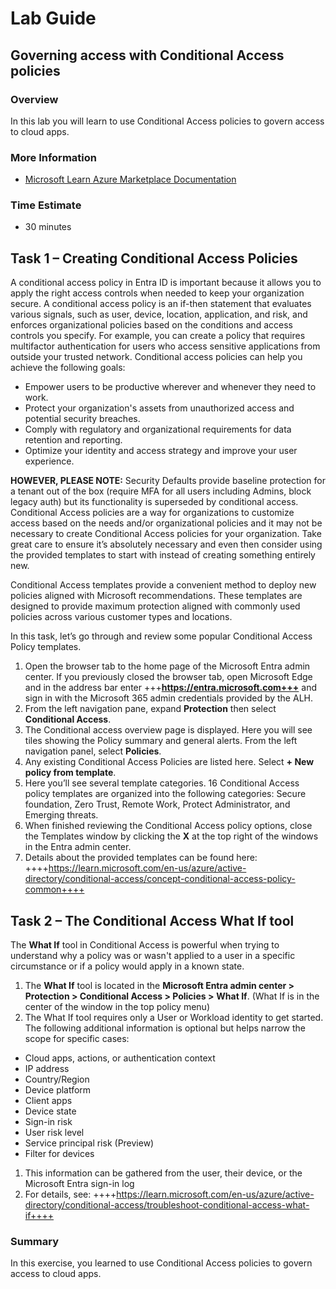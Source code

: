 # Lab Guide

## Governing access with Conditional Access policies

### Overview

In this lab you will learn to use Conditional Access policies to govern access to cloud apps.

### More Information

- [Microsoft Learn Azure Marketplace Documentation](https://learn.microsoft.com/en-us/marketplace/azure-marketplace-overview)

### Time Estimate

- 30 minutes

## Task 1 – Creating Conditional Access Policies

A conditional access policy in Entra ID is important because it allows you to apply the right access controls when needed to keep your organization secure. A conditional access policy is an if-then statement that evaluates various signals, such as user, device, location, application, and risk, and enforces organizational policies based on the conditions and access controls you specify. For example, you can create a policy that requires multifactor authentication for users who access sensitive applications from outside your trusted network. Conditional access policies can help you achieve the following goals:

-   Empower users to be productive wherever and whenever they need to work.
-   Protect your organization's assets from unauthorized access and potential security breaches.
-   Comply with regulatory and organizational requirements for data retention and reporting.
-   Optimize your identity and access strategy and improve your user experience.

**HOWEVER, PLEASE NOTE:** Security Defaults provide baseline protection for a tenant out of the box (require MFA for all users including Admins, block legacy auth) but its functionality is superseded by conditional access. Conditional Access policies are a way for organizations to customize access based on the needs and/or organizational policies and it may not be necessary to create Conditional Access policies for your organization. Take great care to ensure it’s absolutely necessary and even then consider using the provided templates to start with instead of creating something entirely new.

Conditional Access templates provide a convenient method to deploy new policies aligned with Microsoft recommendations. These templates are designed to provide maximum protection aligned with commonly used policies across various customer types and locations.

In this task, let’s go through and review some popular Conditional Access Policy templates.

1.  Open the browser tab to the home page of the Microsoft Entra admin center. If you previously closed the browser tab, open Microsoft Edge and in the address bar enter +++**https://entra.microsoft.com+++** and sign in with the Microsoft 365 admin credentials provided by the ALH.
2.  From the left navigation pane, expand **Protection** then select **Conditional Access**.
3.  The Conditional access overview page is displayed. Here you will see tiles showing the Policy summary and general alerts. From the left navigation panel, select **Policies**.
4.  Any existing Conditional Access Policies are listed here. Select **+ New policy from template**.
5.  Here you’ll see several template categories. 16 Conditional Access policy templates are organized into the following categories: Secure foundation, Zero Trust, Remote Work, Protect Administrator, and Emerging threats.
6.  When finished reviewing the Conditional Access policy options, close the Templates window by clicking the **X** at the top right of the windows in the Entra admin center.
7.  Details about the provided templates can be found here: ++++https://learn.microsoft.com/en-us/azure/active-directory/conditional-access/concept-conditional-access-policy-common++++

## Task 2 – The Conditional Access What If tool

The **What If** tool in Conditional Access is powerful when trying to understand why a policy was or wasn't applied to a user in a specific circumstance or if a policy would apply in a known state.

1.  The **What If** tool is located in the **Microsoft Entra admin center \> Protection \> Conditional Access \> Policies \>** **What If**. (What If is in the center of the window in the top policy menu)
2.  The What If tool requires only a User or Workload identity to get started. The following additional information is optional but helps narrow the scope for specific cases:
-   Cloud apps, actions, or authentication context
-   IP address
-   Country/Region
-   Device platform
-   Client apps
-   Device state
-   Sign-in risk
-   User risk level
-   Service principal risk (Preview)
-   Filter for devices
1.  This information can be gathered from the user, their device, or the Microsoft Entra sign-in log
2.  For details, see: ++++https://learn.microsoft.com/en-us/azure/active-directory/conditional-access/troubleshoot-conditional-access-what-if++++

### Summary

In this exercise, you learned to use Conditional Access policies to govern access to cloud apps. 
